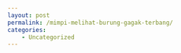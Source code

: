 ```yaml
---
layout: post
permalink: /mimpi-melihat-burung-gagak-terbang/
categories:
    - Uncategorized
---
```


